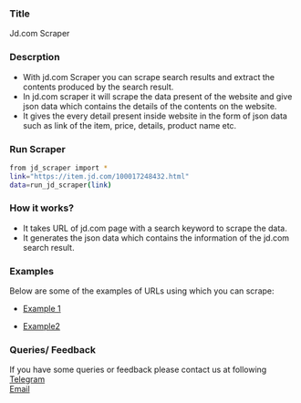 ### Title

Jd.com Scraper

### Descrption

* With jd.com Scraper you can scrape search results and extract the contents produced by the search result.
* In jd.com scraper it will scrape the data present of the website and give json data which contains the details of the contents on the website.
* It gives the every detail present inside website in the form of json data such as link of the item, price, details, product name etc.


### Run Scraper
```sh
from jd_scraper import *
link="https://item.jd.com/100017248432.html"
data=run_jd_scraper(link)
```

### How it works?
* It takes URL of jd.com page with a search keyword to scrape the data.
* It generates the json data which contains the information of the jd.com search result.



### Examples
Below are some of the examples of URLs using which you can scrape:

* [Example 1](https://item.jd.com/100017248432.html)

* [Example2](https://item.jd.com/100000646026.html)


### Queries/ Feedback
If you have some queries or feedback please contact us at following    
[Telegram](https://t.me/datakund)  
[Email](abhishek@datakund.com)









